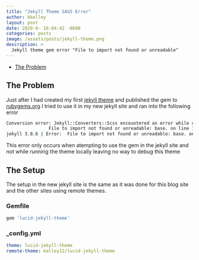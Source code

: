 ```yaml
---
title: "Jekyll Theme SASS Error"
author: bkelley
layout: post
date: 2020-0- 16:04:42 -0600
categories: posts
image: /assets/posts/jekyll-theme.png
description: >
  Jekyll theme gem error "File to import not found or unreadable"
---
```


- [The Problem](#the-problem)

## The Problem

Just after I had created my first [jekyll theme](https://github.com/Kelley12/lucid-jekyll-theme) and published the gem to [rubygems.org](https://rubygems.org/gems/lucid-jekyll-theme) I tried to use it in my new jekyll site and ran into the following error

```bash
Conversion error: Jekyll::Converters::Scss encountered an error while converting 'assets/css/main.scss':
                File to import not found or unreadable: base. on line 10
jekyll 3.8.6 | Error:  File to import not found or unreadable: base. on line 10
```

This error only occurs when atempting to use the gem in the jekyll site and not while running the theme locally leaving no way to debug this theme

## The Setup

The setup in the new jekyll site is the same as it was done for this blog site and the other sites using remote themes.

### Gemfile

```ruby
gem 'lucid-jekyll-theme'
```

### _config.yml

```yml
theme: lucid-jekyll-theme
remote-theme: kelley12/lucid-jekyll-theme
```
